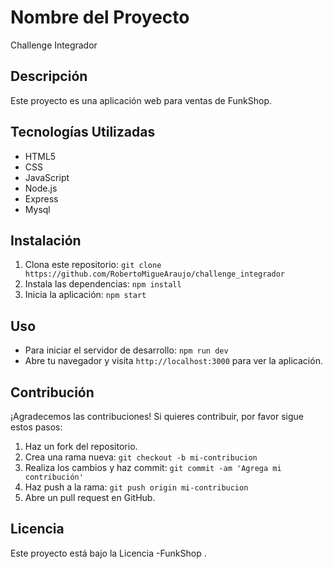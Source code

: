 # Nombre del Proyecto
Challenge Integrador
## Descripción
Este proyecto es una aplicación web para ventas de FunkShop.

## Tecnologías Utilizadas
- HTML5
- CSS
- JavaScript
- Node.js
- Express
- Mysql

## Instalación
1. Clona este repositorio: `git clone https://github.com/RobertoMigueAraujo/challenge_integrador`
2. Instala las dependencias: `npm install`
3. Inicia la aplicación: `npm start`

## Uso
- Para iniciar el servidor de desarrollo: `npm run dev`
- Abre tu navegador y visita `http://localhost:3000` para ver la aplicación.

## Contribución
¡Agradecemos las contribuciones! Si quieres contribuir, por favor sigue estos pasos:
1. Haz un fork del repositorio.
2. Crea una rama nueva: `git checkout -b mi-contribucion`
3. Realiza los cambios y haz commit: `git commit -am 'Agrega mi contribución'`
4. Haz push a la rama: `git push origin mi-contribucion`
5. Abre un pull request en GitHub.

## Licencia
Este proyecto está bajo la Licencia -FunkShop .
